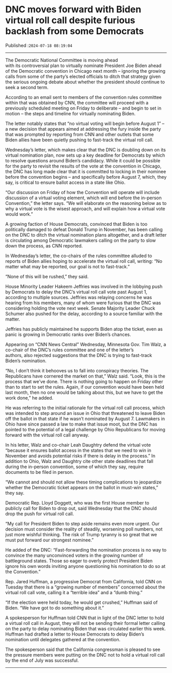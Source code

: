 # DNC moves forward with Biden virtual roll call despite furious backlash from some Democrats

Published :`2024-07-18 08:19:04`

---

The Democratic National Committee is moving ahead with its controversial plan to virtually nominate President Joe Biden ahead of the Democratic convention in Chicago next month – ignoring the growing calls from some of the party’s elected officials to ditch that strategy given the serious ongoing debate about whether the president should continue to seek a second term.

According to an email sent to members of the convention rules committee within that was obtained by CNN, the committee will proceed with a previously scheduled meeting on Friday to deliberate – and begin to set in motion – the steps and timeline for virtually nominating Biden.

The letter notably states that “no virtual voting will begin before August 1” – a new decision that appears aimed at addressing the fury inside the party that was prompted by reporting from CNN and other outlets that some Biden allies have been quietly pushing to fast-track the virtual roll call.

Wednesday’s letter, which makes clear that the DNC is doubling down on its virtual nomination plan, now sets up a key deadline for Democrats by which to resolve questions around Biden’s candidacy. While it could be possible for the party to revisit the results of the vote at the convention in Chicago, the DNC has long made clear that it is committed to locking in their nominee before the convention begins – and specifically before August 7, which, they say, is critical to ensure ballot access in a state like Ohio.

“Our discussion on Friday of how the Convention will operate will include discussion of a virtual voting element, which will end before the in-person Convention,” the letter says. “We will elaborate on the reasoning below as to why a virtual vote is the wisest approach, and will explain how a virtual vote would work.”

A growing faction of House Democrats, convinced that Biden is too politically damaged to defeat Donald Trump in November, has been calling on the DNC to ditch the virtual nomination plans altogether, and a draft letter is circulating among Democratic lawmakers calling on the party to slow down the process, as CNN reported.

In Wednesday’s letter, the co-chairs of the rules committee alluded to reports of Biden allies hoping to accelerate the virtual roll call, writing: “No matter what may be reported, our goal is not to fast-track.”

“None of this will be rushed,” they said.

House Minority Leader Hakeem Jeffries was involved in the lobbying push by Democrats to delay the DNC’s virtual roll call vote past August 1, according to multiple sources. Jeffries was relaying concerns he was hearing from his members, many of whom were furious that the DNC was considering holding the vote next week. Senate Majority Leader Chuck Schumer also pushed for the delay, according to a source familiar with the matter.

Jeffries has publicly maintained he supports Biden atop the ticket, even as panic is growing in Democratic ranks over Biden’s chances.

Appearing on “CNN News Central” Wednesday, Minnesota Gov. Tim Walz, a co-chair of the DNC’s rules committee and one of the letter’s authors, also rejected suggestions that the DNC is trying to fast-track Biden’s nomination.

“No, I don’t think it behooves us to fall into conspiracy theories. The Republicans have cornered the market on that,” Walz said. “Look, this is the process that we’ve done. There is nothing going to happen on Friday other than to start to set the rules. Again, if our convention would have been held last month, then no one would be talking about this, but we have to get the work done,” he added.

He was referring to the initial rationale for the virtual roll call process, which was intended to step around an issue in Ohio that threatened to leave Biden off the ballot in that state if he wasn’t nominated by August 7. Lawmakers in Ohio have since passed a law to make that issue moot, but the DNC has pointed to the potential of a legal challenge by Ohio Republicans for moving forward with the virtual roll call anyway.

In his letter, Walz and co-chair Leah Daughtry defend the virtual vote “because it ensures ballot access in the states that we need to win in November and avoids potential risks if there is delay in the process.” In addition to Ohio, Walz and Daughtry cite other state deadlines that fall during the in-person convention, some of which they say, require documents to be filed in person.

“We cannot and should not allow these timing complications to jeopardize whether the Democratic ticket appears on the ballot in must-win states,” they say.

Democratic Rep. Lloyd Doggett, who was the first House member to publicly call for Biden to drop out, said Wednesday that the DNC should drop the push for virtual roll call.

“My call for President Biden to step aside remains even more urgent. Our decision must consider the reality of steadily, worsening poll numbers, not just more wishful thinking. The risk of Trump tyranny is so great that we must put forward our strongest nominee.”

He added of the DNC: “Fast-forwarding the nomination process is no way to convince the many unconvinced voters in the growing number of battleground states. Those so eager to overly protect President Biden ignore his own words inviting anyone questioning his nomination to do so at the Convention.”

Rep. Jared Huffman, a progressive Democrat from California, told CNN on Tuesday that there is a “growing number of members” concerned about the virtual roll call vote, calling it a “terrible idea” and a “dumb thing.”

“If the election were held today, he would get crushed,” Huffman said of Biden. “We have got to do something about it.”

A spokesperson for Huffman told CNN that in light of the DNC letter to hold a virtual roll call in August, they will not be sending their formal letter calling on the party to delay nominating Biden that was circulated earlier this week. Huffman had drafted a letter to House Democrats to delay Biden’s nomination until delegates gathered at the convention.

The spokesperson said that the California congressman is pleased to see the pressure members were putting on the DNC not to hold a virtual roll call by the end of July was successful.

---

